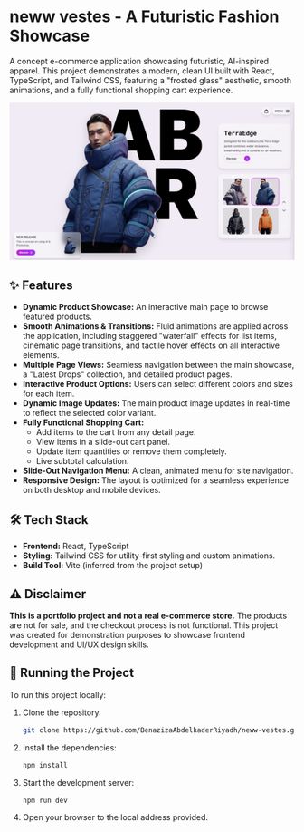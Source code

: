 # neww vestes - A Futuristic Fashion Showcase

A concept e-commerce application showcasing futuristic, AI-inspired apparel. This project demonstrates a modern, clean UI built with React, TypeScript, and Tailwind CSS, featuring a "frosted glass" aesthetic, smooth animations, and a fully functional shopping cart experience.



![Screenshot](./screenshots/Screenshot1.png)


## ✨ Features

- **Dynamic Product Showcase:** An interactive main page to browse featured products.
- **Smooth Animations & Transitions:** Fluid animations are applied across the application, including staggered "waterfall" effects for list items, cinematic page transitions, and tactile hover effects on all interactive elements.
- **Multiple Page Views:** Seamless navigation between the main showcase, a "Latest Drops" collection, and detailed product pages.
- **Interactive Product Options:** Users can select different colors and sizes for each item.
- **Dynamic Image Updates:** The main product image updates in real-time to reflect the selected color variant.
- **Fully Functional Shopping Cart:**
  - Add items to the cart from any detail page.
  - View items in a slide-out cart panel.
  - Update item quantities or remove them completely.
  - Live subtotal calculation.
- **Slide-Out Navigation Menu:** A clean, animated menu for site navigation.
- **Responsive Design:** The layout is optimized for a seamless experience on both desktop and mobile devices.

## 🛠️ Tech Stack

- **Frontend:** React, TypeScript
- **Styling:** Tailwind CSS for utility-first styling and custom animations.
- **Build Tool:** Vite (inferred from the project setup)


## ⚠️ Disclaimer

**This is a portfolio project and not a real e-commerce store.** The products are not for sale, and the checkout process is not functional. This project was created for demonstration purposes to showcase frontend development and UI/UX design skills.

## 🚀 Running the Project

To run this project locally:

1.  Clone the repository.
     ```bash
    git clone https://github.com/BenazizaAbdelkaderRiyadh/neww-vestes.git
    ```
3.  Install the dependencies:
    ```bash
    npm install
    ```
4.  Start the development server:
    ```bash
    npm run dev
    ```
5.  Open your browser to the local address provided.
